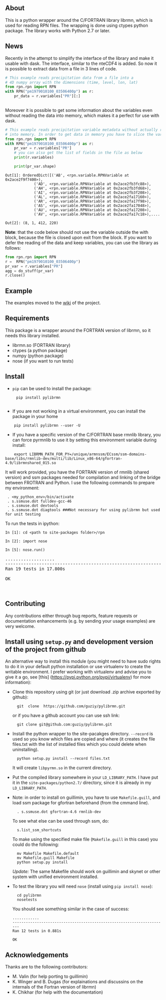 About
------------
This is a python wrapper around the C/FORTRAN library librmn, which is used for reading RPN files.
The wrapping is done using ctypes python package. The library works with Python 2.7 or later.


News
------------
Recently in the attempt to simplify the interface of the library and make it usable with dask. The interface, similar to the nteCDF4 is added. 
So now it is possible to extract data from a file in 3 lines of code. 


```python
# This example reads precipitation data from a file into a 
# 4D numpy array with the dimensions (time, level, lon, lat)
from rpn.rpn import RPN
with RPN("pm1979010100_03506400p") as r:
    pr_data = r.variables["PR"][:]
    
```

Moreover it is possible to get some information about the variables even without reading the data into 
memory, which makes it a perfect for use with dask.  

```python
# This example reads precipitation variable metadata without actually reading of the precipitation data
# into memory. In order to get data in memory you have to slice the variable. 
from rpn.rpn import RPN
with RPN("pm1979010100_03506400p") as r:
    pr_var = r.variables["PR"]
    # you can also get the list of fields in the file as below
    print(r.variables) 

    print(pr_var.shape)
```


```
Out[1]: OrderedDict([('AB', <rpn.variable.RPNVariable at 0x2ace2f9f7400>),
             ('AD', <rpn.variable.RPNVariable at 0x2ace2fb3fc88>),
             ('AH', <rpn.variable.RPNVariable at 0x2ace2fb3fd68>),
             ('AI', <rpn.variable.RPNVariable at 0x2ace2fb3f208>),
             ('AL', <rpn.variable.RPNVariable at 0x2ace2fa17160>),
             ('AR', <rpn.variable.RPNVariable at 0x2ace2fa17f98>),
             ('AS', <rpn.variable.RPNVariable at 0x2ace2fa17048>),
             ('AU', <rpn.variable.RPNVariable at 0x2ace2fa17208>),
             ('AV', <rpn.variable.RPNVariable at 0x2ace2fa17c18>),....

Out[2]: (8, 1, 412, 220)
```

**Note**: that the code below should not use the variable outside the with block, because the file is closed upon exit from the block.
If you want to defer the reading of the data and keep variables, you can use the library as follows:

```python
from rpn.rpn import RPN
r =  RPN("pm1979010100_03506400p")
pr_var = r.variables["PR"]
agg = do_stuff(pr_var)
r.close()
```



Example
------------

The examples moved to the [wiki](https://github.com/guziy/pylibrmn/wiki) of the project.

Requirements
------------
This package is a wrapper around the FORTRAN version of librmn, so it needs this library installed.

* librmn.so (FORTRAN library)
* ctypes (a python package)
* numpy (python package)
* nose (if you want to run tests)


Install
------------

* `pip` can be used to install the package:

```
     pip install pylibrmn
     
```
* If you are not working in a virtual environment, you can install the package in your home

```
    pip install pylibrmn --user -U
```

* If you have a specific version of the C/FORTRAN base rmnlib library, you can force pyrmnlib to use it by setting this environment variable during install:
```
    export LIBRMN_PATH_FOR_PY=/unique/armnssm/ECssm/ssm-domains-base/libs/rmnlib-dev/multi/lib/Linux_x86-64/gfortran-4.9/librmnshared_015.so
```

It will work provided, you have the FORTRAN version of rmnlib (shared version) and ssm packages needed for compilation and linking of the bridge between FROTRAN and Python.
I use the following commands to prepare my environment:

     . <my_python_env>/bin/activate
     . s.ssmuse.dot fulldev-gcc-46
     . s.ssmuse.dot devtools 
     . s.ssmuse.dot diagtools ###Not necessary for using pylibrmn but used for unit testing

To run the tests in ipython:


    In [1]: cd <path to site-packages folder>/rpn

    In [2]: import nose

    In [5]: nose.run()


<pre>
...................
----------------------------------------------------------------------
Ran 19 tests in 17.800s

OK
</pre>    
 


Contributing
------------
Any contributions either through bug reports, feature requests or documentation enhancements (e.g. by sending your usage examples) are very welcome. 


Install using `setup.py` and development version of the project from github
------------------------------------------------------------

An alternative way to install this module (you might need to have sudo rights to do it in your default python installation or use
virtualenv to create the writable environment. I prefer working with virtualenv and advise you to give it a go, see [this] (https://pypi.python.org/pypi/virtualenv) for more
information):

* Clone this repository using git (or just download .zip archive exported by github):
       
        git  clone  https://github.com/guziy/pylibrmn.git
 
    or if you have a github account you can use ssh link:

        git clone git@github.com:guziy/pylibrmn.git
        

* Install the python wrapper to the site-pacakges directory. `--record` is used so you know which files are copied
   and where (it creates the file files.txt with the list of installed files which you could delete when uninstalling).

        python setup.py install --record files.txt

   It will create `libpyrmn.so` in the current directory.

* Put the compiled library somewhere in your `LD_LIBRARY_PATH`.
     I have put it in the `site-packages/python2.7/` directory, since it is already in my `LD_LIBRARY_PATH`.

* Note: in order to install on guillimin, you have to use `Makefile.guill`, and load ssm package for gfortran beforehand (from the cmmand line).

        . s.ssmuse.dot gfortran-4.6 rmnlib-dev

  To see what else can be used through ssm, do:
        
        s.list_ssm_shortcuts

  To make using the specified make file (`Makefile.guill` in this case) you could do the following:
         
        mv Makefile Makefile.default
        mv Makefile.guill Makefile
        python setup.py install

  *Update:* The same Makefile should work on guillimin and skynet or other system with unified environment installed.

* To test the library you will need `nose` (install using `pip install nose`):

        cd pylibrmn
        nosetests

  You should see something similar in the case of success:

      ............
      ----------------------------------------------------------------------
      Ran 12 tests in 0.881s

      OK 

 

Acknowledgements
------------------------------------
Thanks are to the following contributors:
* M. Valin (for help porting to guillimin)
* K. Winger and B. Dugas (for explainations and discussins on the internals of the Fortran version of librmn)
* K. Chikhar (for help with the documentation)


    
